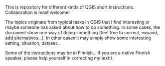 This is  repository for different kinds of QGIS short instructions. Collaboration is most welcome!

The topics originate from typical tasks in QGIS that I find interesting or maybe someone has asked about how to do something. In some cases, the document show one way of doing something (feel free to correct, expand, add alternatives...). In other cases it may simply show some interesting setting, situation, dataset...

Some of the instructions may be in Finnish... if you are a native Finnish speaker, please help yourself in correcting my text!).
